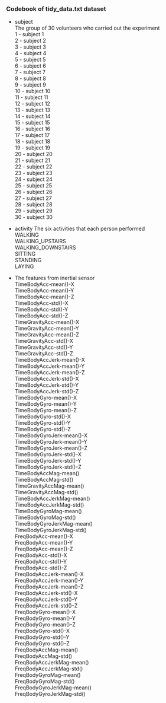 ### Codebook of tidy_data.txt dataset

* subject   
      The group of 30 volunteers who carried out the experiment  
      1 -  subject 1  
      2 -  subject 2  
      3 -  subject 3  
      4 -  subject 4  
      5 -  subject 5  
      6 -  subject 6  
      7 -  subject 7  
      8 -  subject 8  
      9 -  subject 9  
      10 - subject 10  
      11 - subject 11  
      12 - subject 12  
      13 - subject 13  
      14 - subject 14  
      15 - subject 15  
      16 - subject 16  
      17 - subject 17  
      18 - subject 18  
      19 - subject 19  
      20 - subject 20  
      21 - subject 21  
      22 - subject 22  
      23 - subject 23  
      24 - subject 24  
      25 - subject 25  
      26 - subject 26  
      27 - subject 27  
      28 - subject 28  
      29 - subject 29  
      30 - subject 30  
       
* activity
  The six activities that each person performed  
      WALKING  
      WALKING_UPSTAIRS  
      WALKING_DOWNSTAIRS  
      SITTING  
      STANDING  
      LAYING  

* The features from inertial sensor  
TimeBodyAcc-mean()-X  
TimeBodyAcc-mean()-Y  
TimeBodyAcc-mean()-Z  
TimeBodyAcc-std()-X  
TimeBodyAcc-std()-Y  
TimeBodyAcc-std()-Z  
TimeGravityAcc-mean()-X  
TimeGravityAcc-mean()-Y  
TimeGravityAcc-mean()-Z  
TimeGravityAcc-std()-X  
TimeGravityAcc-std()-Y  
TimeGravityAcc-std()-Z  
TimeBodyAccJerk-mean()-X  
TimeBodyAccJerk-mean()-Y  
TimeBodyAccJerk-mean()-Z  
TimeBodyAccJerk-std()-X  
TimeBodyAccJerk-std()-Y  
TimeBodyAccJerk-std()-Z  
TimeBodyGyro-mean()-X  
TimeBodyGyro-mean()-Y  
TimeBodyGyro-mean()-Z  
TimeBodyGyro-std()-X  
TimeBodyGyro-std()-Y  
TimeBodyGyro-std()-Z  
TimeBodyGyroJerk-mean()-X  
TimeBodyGyroJerk-mean()-Y  
TimeBodyGyroJerk-mean()-Z  
TimeBodyGyroJerk-std()-X  
TimeBodyGyroJerk-std()-Y  
TimeBodyGyroJerk-std()-Z  
TimeBodyAccMag-mean()  
TimeBodyAccMag-std()  
TimeGravityAccMag-mean()  
TimeGravityAccMag-std()  
TimeBodyAccJerkMag-mean()  
TimeBodyAccJerkMag-std()  
TimeBodyGyroMag-mean()  
TimeBodyGyroMag-std()  
TimeBodyGyroJerkMag-mean()  
TimeBodyGyroJerkMag-std()  
FreqBodyAcc-mean()-X  
FreqBodyAcc-mean()-Y  
FreqBodyAcc-mean()-Z  
FreqBodyAcc-std()-X  
FreqBodyAcc-std()-Y  
FreqBodyAcc-std()-Z  
FreqBodyAccJerk-mean()-X  
FreqBodyAccJerk-mean()-Y  
FreqBodyAccJerk-mean()-Z  
FreqBodyAccJerk-std()-X  
FreqBodyAccJerk-std()-Y  
FreqBodyAccJerk-std()-Z  
FreqBodyGyro-mean()-X  
FreqBodyGyro-mean()-Y  
FreqBodyGyro-mean()-Z  
FreqBodyGyro-std()-X  
FreqBodyGyro-std()-Y  
FreqBodyGyro-std()-Z  
FreqBodyAccMag-mean()  
FreqBodyAccMag-std()  
FreqBodyAccJerkMag-mean()  
FreqBodyAccJerkMag-std()  
FreqBodyGyroMag-mean()  
FreqBodyGyroMag-std()  
FreqBodyGyroJerkMag-mean()  
FreqBodyGyroJerkMag-std()  
